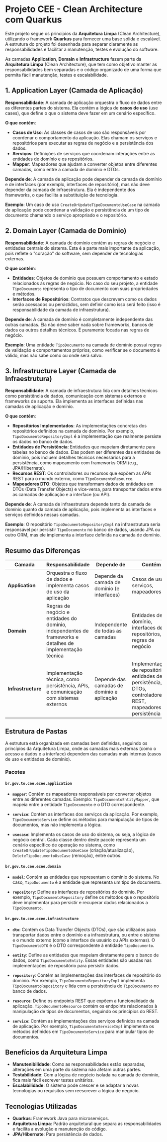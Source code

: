 # Projeto CEE - Clean Architecture com Quarkus

Este projeto segue os princípios da **Arquitetura Limpa** (Clean Architecture), utilizando o framework **Quarkus** para fornecer uma base sólida e escalável. A estrutura do projeto foi desenhada para separar claramente as responsabilidades e facilitar a manutenção, testes e evolução do software.

As camadas **Application**, **Domain** e **Infrastructure** fazem parte da **Arquitetura Limpa** (Clean Architecture), que tem como objetivo manter as responsabilidades bem separadas e o código organizado de uma forma que permita fácil manutenção, testes e escalabilidade. 

## 1. Application Layer (Camada de Aplicação)

**Responsabilidade**: A camada de aplicação orquestra o fluxo de dados entre as diferentes partes do sistema. Ela contém a lógica de **casos de uso** (use cases), que define o que o sistema deve fazer em um cenário específico.

**O que contém**:
- **Casos de Uso**: As classes de casos de uso são responsáveis por coordenar o comportamento da aplicação. Elas chamam os serviços e repositórios para executar as regras de negócio e a persistência dos dados.
- **Serviços**: Definições de serviços que coordenam interações entre as entidades de domínio e os repositórios.
- **Mapper**: Mapeadores que ajudam a converter objetos entre diferentes camadas, como entre a camada de domínio e DTOs.

**Depende de**: A camada de aplicação pode depender da camada de domínio e de interfaces (por exemplo, interfaces de repositório), mas não deve depender da camada de infraestrutura. Ela é independente dos frameworks, o que facilita a substituição de tecnologia.

**Exemplo**: Um caso de uso `CreateOrUpdateTipoDocumentoUseCase` na camada de aplicação pode coordenar a validação e persistência de um tipo de documento chamando o serviço apropriado e o repositório.

## 2. Domain Layer (Camada de Domínio)

**Responsabilidade**: A camada de domínio contém as regras de negócio e entidades centrais do sistema. Esta é a parte mais importante da aplicação, pois reflete o "coração" do software, sem depender de tecnologias externas.

**O que contém**:
- **Entidades**: Objetos de domínio que possuem comportamento e estado relacionados às regras de negócio. No caso do seu projeto, a entidade `TipoDocumento` representa o tipo de documento com suas propriedades e métodos.
- **Interfaces de Repositórios**: Contratos que descrevem como os dados serão acessados ou persistidos, sem definir como isso será feito (isso é responsabilidade da camada de infraestrutura).

**Depende de**: A camada de domínio é completamente independente das outras camadas. Ela não deve saber nada sobre frameworks, bancos de dados ou outros detalhes técnicos. É puramente focada nas regras de negócio.

**Exemplo**: Uma entidade `TipoDocumento` na camada de domínio possui regras de validação e comportamentos próprios, como verificar se o documento é válido, mas não sabe como ou onde será salvo.

## 3. Infrastructure Layer (Camada de Infraestrutura)

**Responsabilidade**: A camada de infraestrutura lida com detalhes técnicos como persistência de dados, comunicação com sistemas externos e frameworks de suporte. Ela implementa as interfaces definidas nas camadas de aplicação e domínio.

**O que contém**:
- **Repositórios Implementados**: As implementações concretas dos repositórios definidos na camada de domínio. Por exemplo, `TipoDocumentoRepositoryImpl` é a implementação que realmente persiste os dados no banco de dados.
- **Entidades de Persistência**: Entidades que mapeiam diretamente para tabelas no banco de dados. Elas podem ser diferentes das entidades de domínio, pois incluem detalhes técnicos necessários para a persistência, como mapeamento com frameworks ORM (e.g., JPA/Hibernate).
- **Recursos REST**: Os controladores ou recursos que expõem as APIs REST para o mundo externo, como `TipoDocumentoResource`.
- **Mapeadores DTO**: Objetos que transformam dados de entidades em DTOs (Data Transfer Objects) e vice-versa, para transportar dados entre as camadas de aplicação e a interface (ou API).

**Depende de**: A camada de infraestrutura depende tanto da camada de domínio quanto da camada de aplicação, pois implementa as interfaces e serviços definidos nessas camadas.

**Exemplo**: O repositório `TipoDocumentoRepositoryImpl` na infraestrutura seria responsável por persistir `TipoDocumento` no banco de dados, usando JPA ou outro ORM, mas ele implementa a interface definida na camada de domínio.

## Resumo das Diferenças

| **Camada**           | **Responsabilidade**                                                                                          | **Depende de**                                       | **Contém**                                                                                                                                                      |
|----------------------|--------------------------------------------------------------------------------------------------------------|-----------------------------------------------------|----------------------------------------------------------------------------------------------------------------------------------------------------------------|
| **Application**       | Orquestra o fluxo de dados e implementa casos de uso da aplicação                                             | Depende da camada de domínio (e interfaces)         | Casos de uso, serviços, mapeadores                                                                                                                              |
| **Domain**            | Regras de negócio e entidades do domínio, independentes de frameworks e detalhes de implementação técnica      | Independente de todas as camadas                    | Entidades de domínio, interfaces de repositórios, regras de negócio                                                                                             |
| **Infrastructure**    | Implementação técnica, como persistência, APIs, e comunicação com sistemas externos                           | Depende das camadas de domínio e aplicação          | Implementações de repositórios, entidades de persistência, DTOs, controladores REST, mapeadores de persistência                                          


## Estrutura de Pastas

A estrutura está organizada em camadas bem definidas, seguindo os princípios da Arquitetura Limpa, onde as camadas mais externas (como o acesso a dados e a interface) dependem das camadas mais internas (casos de uso e entidades de domínio).

### Pacotes

#### `br.gov.to.cee.ecee.application`

- **`mapper`**: Contém os mapeadores responsáveis por converter objetos entre as diferentes camadas. Exemplo: `TipoDocumentoEntityMapper`, que mapeia entre a entidade `TipoDocumento` e o DTO correspondente.
  
- **`service`**: Contém as interfaces dos serviços da aplicação. Por exemplo, `TipoDocumentoService` define os métodos para manipulação de tipos de documentos, mas não implementa a lógica.
  
- **`usecase`**: Implementa os casos de uso do sistema, ou seja, a lógica de negócio central. Cada classe dentro deste pacote representa um cenário específico de operação no sistema, como `CreateOrUpdateTipoDocumentoUseCase` (criação/atualização), `DeleteTipoDocumentoUseCase` (remoção), entre outros.

#### `br.gov.to.cee.ecee.domain`

- **`model`**: Contém as entidades que representam o domínio do sistema. No caso, `TipoDocumento` é a entidade que representa um tipo de documento.
  
- **`repository`**: Define as interfaces de repositórios do domínio. Por exemplo, `TipoDocumentoRepository` define os métodos que o repositório deve implementar para persistir e recuperar dados relacionados a `TipoDocumento`.

#### `br.gov.to.cee.ecee.infrastructure`

- **`dto`**: Contém os Data Transfer Objects (DTOs), que são utilizados para transportar dados entre o domínio e a infraestrutura, ou entre o sistema e o mundo externo (como a interface de usuário ou APIs externas). O `TipoDocumentoDTO` é o DTO correspondente à entidade `TipoDocumento`.

- **`entity`**: Define as entidades que mapeiam diretamente para o banco de dados, como `TipoDocumentoEntity`. Essas entidades são usadas nas implementações de repositório para persistir dados.

- **`repository`**: Contém as implementações das interfaces de repositório do domínio. Por exemplo, `TipoDocumentoRepositoryImpl` implementa `TipoDocumentoRepository` e lida com a persistência de `TipoDocumento` no banco de dados.

- **`resource`**: Define os endpoints REST que expõem a funcionalidade da aplicação. `TipoDocumentoResource` contém os endpoints relacionados à manipulação de tipos de documentos, seguindo os princípios do REST.

- **`service`**: Contém as implementações dos serviços definidos na camada de aplicação. Por exemplo, `TipoDocumentoServiceImpl` implementa os métodos definidos em `TipoDocumentoService` para manipular tipos de documentos.

## Benefícios da Arquitetura Limpa

- **Manutenibilidade**: Como as responsabilidades estão separadas, alterações em uma parte do sistema não afetam outras partes.
- **Testabilidade**: Com a lógica de negócio isolada na camada de domínio, fica mais fácil escrever testes unitários.
- **Escalabilidade**: O sistema pode crescer e se adaptar a novas tecnologias ou requisitos sem reescrever a lógica de negócio.

## Tecnologias Utilizadas

- **Quarkus**: Framework Java para microserviços.
- **Arquitetura Limpa**: Padrão arquitetural que separa as responsabilidades e facilita a evolução e manutenção do código.
- **JPA/Hibernate**: Para persistência de dados.


